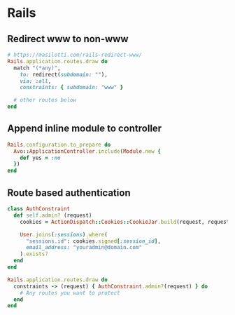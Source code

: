 # Rails

## Redirect www to non-www

```ruby
# https://masilotti.com/rails-redirect-www/
Rails.application.routes.draw do
  match "(*any)",
    to: redirect(subdomain: ""),
    via: :all,
    constraints: { subdomain: "www" }

  # other routes below
end
```

## Append inline module to controller

```ruby
Rails.configuration.to_prepare do
  Avo::ApplicationController.include(Module.new {
    def yes = :no
  })
end
```

## Route based authentication

```ruby
class AuthConstraint
  def self.admin? (request)
    cookies = ActionDispatch::Cookies::CookieJar.build(request, request.cookies)

    User.joins(:sessions).where(
      "sessions.id": cookies.signed[:session_id],
      email_address: "youradmin@domain.com"
    ).exists?
  end
end

Rails.application.routes.draw do
  constraints -> (request) { AuthConstraint.admin?(request) } do
    # Any routes you want to protect
  end
end
```